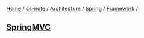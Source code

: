 [Home](https://mengxianbin.github.io) /
[cs-note](https://mengxianbin.github.io/cs-note) /
[Architecture](https://mengxianbin.github.io/cs-note/content/Architecture) /
[Spring](https://mengxianbin.github.io/cs-note/content/Architecture/Spring) /
[Framework](https://mengxianbin.github.io/cs-note/content/Architecture/Spring/Framework) /

## [SpringMVC](https://mengxianbin.github.io/cs-note/content/Architecture/Spring/Framework/SpringMVC)
